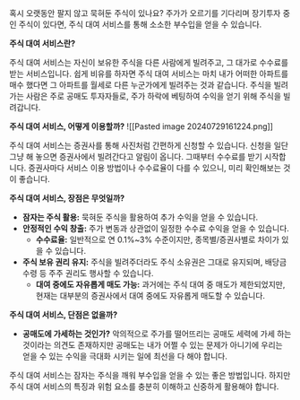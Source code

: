 혹시 오랫동안 팔지 않고 묵혀둔 주식이 있나요? 주가가 오르기를 기다리며 장기투자 중인 주식이 있다면, 주식 대여 서비스를 통해 소소한 부수입을 얻을 수 있습니다.

**주식 대여 서비스란?**

주식 대여 서비스는 자신이 보유한 주식을 다른 사람에게 빌려주고, 그 대가로 수수료를 받는 서비스입니다.  쉽게 비유를 하자면 주식 대여 서비스는 마치 내가 어떠한 아파트를 매수 했다면 그 아파트를 월세로 다른 누군가에게 빌려주는 것과 같습니다. 주식을 빌려가는 사람은 주로 공매도 투자자들로, 주가 하락에 베팅하여 수익을 얻기 위해 주식을 빌려갑니다.

**주식 대여 서비스, 어떻게 이용할까?**
![[Pasted image 20240729161224.png]]

주식 대여 서비스는 증권사를 통해 사진처럼 간편하게 신청할 수 있습니다. 신청을 일단 그냥 해 놓으면 증권사에서 빌려간다고 알림이 옵니다. 그때부터 수수료를 받기 시작합니다. 증권사마다 서비스 이용 방법이나 수수료율이 다를 수 있으니, 미리 확인해보는 것이 좋습니다.

**주식 대여 서비스, 장점은 무엇일까?**

- **잠자는 주식 활용:** 묵혀둔 주식을 활용하여 추가 수익을 얻을 수 있습니다.
- **안정적인 수익 창출:** 주가 변동과 상관없이 일정한 수수료 수익을 얻을 수 있습니다.
    - **수수료율:** 일반적으로 연 0.1%~3% 수준이지만, 종목별/증권사별로 차이가 있을 수 있습니다.
- **주식 보유 권리 유지:** 주식을 빌려주더라도 주식 소유권은 그대로 유지되며, 배당금 수령 등 주주 권리도 행사할 수 있습니다.
    - **대여 중에도 자유롭게 매도 가능:** 과거에는 주식 대여 중 매도가 제한되었지만, 현재는 대부분의 증권사에서 대여 중에도 자유롭게 매도할 수 있습니다.

**주식 대여 서비스, 단점은 없을까?**

- **공매도에 가세하는 것인가?** 악의적으로 주가를 떨어뜨리는 공매도 세력에 가세 하는 것이라는 의견도 존재하지만 공매도는 내가 어쩔 수 있는 문제가 아니기에 우리는 얻을 수 있는 수익을 극대화 시키는 일에 최선을 다 해야 합니다.

주식 대여 서비스는 잠자는 주식을 깨워 부수입을 얻을 수 있는 좋은 방법입니다. 하지만 주식 대여 서비스의 특징과 위험 요소를 충분히 이해하고 신중하게 활용해야 합니다.